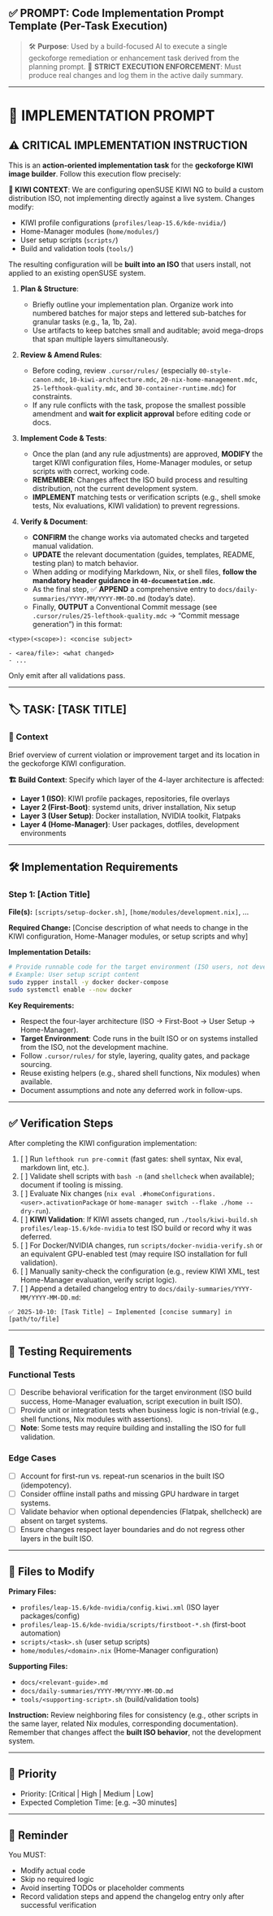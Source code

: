 <!-- docs/templates/implementation-prom4.  **Verify & Document**:
    *   **CONFIRM** the change works via automated checks and targeted manual validation (KIWI build tests, Nix evaluations, script syntax).
    *   **NOTE**: Full validation requires building and testing the ISO, which may be deferred for complex changes.
    *   **UPDATE** the relevant documentation (guides, templates, README, testing plan) to match the new ISO behavior.
    *   When adding or modifying Markdown, Nix, or shell files, **follow the mandatory header guidance in `40-documentation.mdc`**.
    *   As the final step, ✅ **APPEND** a comprehensive entry to `docs/daily-summaries/YYYY-MM/YYYY-MM-DD.md` (today's date).
    *   Finally, **OUTPUT** a Conventional Commit message (see `.cursor/rules/25-lefthook-quality.mdc` → "Commit message generation") in this format:-->
<!-- @file docs/templates/implementation-prompt.md -->
<!-- @description Task-oriented template for geckoforge implementation sessions -->
<!-- @update-policy Update this header only when documentation scope or target audience materially changes. -->

## ✅ PROMPT: **Code Implementation Prompt Template (Per-Task Execution)**

> 🛠️ **Purpose**: Used by a build-focused AI to execute a single geckoforge remediation or enhancement task derived from the planning prompt.
> 🚨 **STRICT EXECUTION ENFORCEMENT**: Must produce real changes and log them in the active daily summary.

---

# 🧪 IMPLEMENTATION PROMPT

## **⚠️ CRITICAL IMPLEMENTATION INSTRUCTION**

This is an **action-oriented implementation task** for the **geckoforge KIWI image builder**. Follow this execution flow precisely:

**🦎 KIWI CONTEXT**: We are configuring openSUSE KIWI NG to build a custom distribution ISO, not implementing directly against a live system. Changes modify:
- KIWI profile configurations (`profiles/leap-15.6/kde-nvidia/`)
- Home-Manager modules (`home/modules/`) 
- User setup scripts (`scripts/`)
- Build and validation tools (`tools/`)

The resulting configuration will be **built into an ISO** that users install, not applied to an existing openSUSE system.

1.  **Plan & Structure**:
    *   Briefly outline your implementation plan. Organize work into numbered batches for major steps and lettered sub-batches for granular tasks (e.g., 1a, 1b, 2a).
    *   Use artifacts to keep batches small and auditable; avoid mega-drops that span multiple layers simultaneously.

2.  **Review & Amend Rules**:
    *   Before coding, review `.cursor/rules/` (especially `00-style-canon.mdc`, `10-kiwi-architecture.mdc`, `20-nix-home-management.mdc`, `25-lefthook-quality.mdc`, and `30-container-runtime.mdc`) for constraints.
    *   If any rule conflicts with the task, propose the smallest possible amendment and **wait for explicit approval** before editing code or docs.

3.  **Implement Code & Tests**:
    *   Once the plan (and any rule adjustments) are approved, **MODIFY** the target KIWI configuration files, Home-Manager modules, or setup scripts with correct, working code.
    *   **REMEMBER**: Changes affect the ISO build process and resulting distribution, not the current development system.
    *   **IMPLEMENT** matching tests or verification scripts (e.g., shell smoke tests, Nix evaluations, KIWI validation) to prevent regressions.

4.  **Verify & Document**:
    *   **CONFIRM** the change works via automated checks and targeted manual validation.
    *   **UPDATE** the relevant documentation (guides, templates, README, testing plan) to match behavior.
    *   When adding or modifying Markdown, Nix, or shell files, **follow the mandatory header guidance in `40-documentation.mdc`**.
    *   As the final step, ✅ **APPEND** a comprehensive entry to `docs/daily-summaries/YYYY-MM/YYYY-MM-DD.md` (today’s date).
    *   Finally, **OUTPUT** a Conventional Commit message (see `.cursor/rules/25-lefthook-quality.mdc` → “Commit message generation”) in this format:

  ```
  <type>(<scope>): <concise subject>

  - <area/file>: <what changed>
  - ...
  ```
  Only emit after all validations pass.

---

## 🏷️ TASK: \[TASK TITLE]

### 📌 Context

Brief overview of current violation or improvement target and its location in the geckoforge KIWI configuration. 

**🏗️ Build Context**: Specify which layer of the 4-layer architecture is affected:
- **Layer 1 (ISO)**: KIWI profile packages, repositories, file overlays
- **Layer 2 (First-Boot)**: systemd units, driver installation, Nix setup  
- **Layer 3 (User Setup)**: Docker installation, NVIDIA toolkit, Flatpaks
- **Layer 4 (Home-Manager)**: User packages, dotfiles, development environments

---

## 🛠️ Implementation Requirements

### Step 1: \[Action Title]

**File(s):** `[scripts/setup-docker.sh]`, `[home/modules/development.nix]`, ...

**Required Change:**
\[Concise description of what needs to change in the KIWI configuration, Home-Manager modules, or setup scripts and why]

**Implementation Details:**
```bash
# Provide runnable code for the target environment (ISO users, not development system)
# Example: User setup script content
sudo zypper install -y docker docker-compose
sudo systemctl enable --now docker
```

**Key Requirements:**

* Respect the four-layer architecture (ISO → First-Boot → User Setup → Home-Manager).
* **Target Environment**: Code runs in the built ISO or on systems installed from the ISO, not the development machine.
* Follow `.cursor/rules/` for style, layering, quality gates, and package sourcing.
* Reuse existing helpers (e.g., shared shell functions, Nix modules) when available.
* Document assumptions and note any deferred work in follow-ups.

---

## ✅ Verification Steps

After completing the KIWI configuration implementation:

1. [ ] Run `lefthook run pre-commit` (fast gates: shell syntax, Nix eval, markdown lint, etc.).
2. [ ] Validate shell scripts with `bash -n` (and `shellcheck` when available); document if tooling is missing.
3. [ ] Evaluate Nix changes (`nix eval .#homeConfigurations.<user>.activationPackage` or `home-manager switch --flake ./home --dry-run`).
4. [ ] **KIWI Validation**: If KIWI assets changed, run `./tools/kiwi-build.sh profiles/leap-15.6/kde-nvidia` to test ISO build or record why it was deferred.
5. [ ] For Docker/NVIDIA changes, run `scripts/docker-nvidia-verify.sh` or an equivalent GPU-enabled test (may require ISO installation for full validation).
6. [ ] Manually sanity-check the configuration (e.g., review KIWI XML, test Home-Manager evaluation, verify script logic).
7. [ ] Append a detailed changelog entry to `docs/daily-summaries/YYYY-MM/YYYY-MM-DD.md`:

```
✅ 2025-10-10: [Task Title] – Implemented [concise summary] in [path/to/file]
```

---

## 🧪 Testing Requirements

### Functional Tests

* [ ] Describe behavioral verification for the target environment (ISO build success, Home-Manager evaluation, script execution in built ISO).
* [ ] Provide unit or integration tests when business logic is non-trivial (e.g., shell functions, Nix modules with assertions).
* [ ] **Note**: Some tests may require building and installing the ISO for full validation.

### Edge Cases

* [ ] Account for first-run vs. repeat-run scenarios in the built ISO (idempotency).
* [ ] Consider offline install paths and missing GPU hardware in target systems.
* [ ] Validate behavior when optional dependencies (Flatpak, shellcheck) are absent on target systems.
* [ ] Ensure changes respect layer boundaries and do not regress other layers in the built ISO.

---

## 📂 Files to Modify

**Primary Files:**

* `profiles/leap-15.6/kde-nvidia/config.kiwi.xml` (ISO layer packages/config)
* `profiles/leap-15.6/kde-nvidia/scripts/firstboot-*.sh` (first-boot automation)
* `scripts/<task>.sh` (user setup scripts)
* `home/modules/<domain>.nix` (Home-Manager configuration)

**Supporting Files:**

* `docs/<relevant-guide>.md`
* `docs/daily-summaries/YYYY-MM/YYYY-MM-DD.md`
* `tools/<supporting-script>.sh` (build/validation tools)

**Instruction:**
Review neighboring files for consistency (e.g., other scripts in the same layer, related Nix modules, corresponding documentation). Remember that changes affect the **built ISO behavior**, not the development system.

---

## 🧭 Priority

* Priority: \[Critical | High | Medium | Low]
* Expected Completion Time: \[e.g. \~30 minutes]

---

## 🚨 Reminder

You MUST:

* Modify actual code
* Skip no required logic
* Avoid inserting TODOs or placeholder comments
* Record validation steps and append the changelog entry only after successful verification